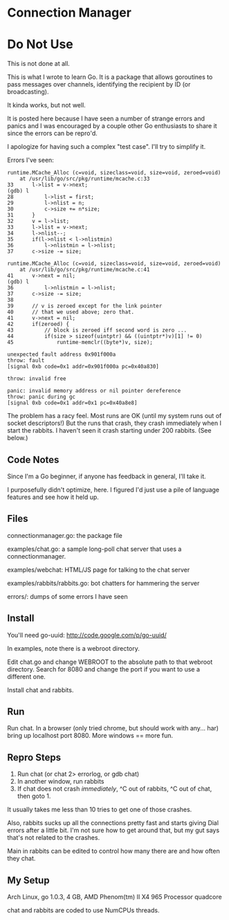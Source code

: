 Connection Manager
==================

Do Not Use
==========
This is not done at all.

This is what I wrote to learn Go. It is a package that allows goroutines
to pass messages over channels, identifying the recipient by ID (or
broadcasting).

It kinda works, but not well.

It is posted here because I have seen a number of strange errors and
panics and I was encouraged by a couple other Go enthusiasts to share it
since the errors can be repro'd.

I apologize for having such a complex "test case". I'll try to simplify
it.

Errors I've seen:

    runtime.MCache_Alloc (c=void, sizeclass=void, size=void, zeroed=void)
        at /usr/lib/go/src/pkg/runtime/mcache.c:33
    33      l->list = v->next;
    (gdb) l
    28          l->list = first;
    29          l->nlist = n;
    30          c->size += n*size;
    31      }
    32      v = l->list;
    33      l->list = v->next;
    34      l->nlist--;
    35      if(l->nlist < l->nlistmin)
    36          l->nlistmin = l->nlist;
    37      c->size -= size;

    runtime.MCache_Alloc (c=void, sizeclass=void, size=void, zeroed=void)
        at /usr/lib/go/src/pkg/runtime/mcache.c:41
    41      v->next = nil;
    (gdb) l
    36          l->nlistmin = l->nlist;
    37      c->size -= size;
    38  
    39      // v is zeroed except for the link pointer
    40      // that we used above; zero that.
    41      v->next = nil;
    42      if(zeroed) {
    43          // block is zeroed iff second word is zero ...
    44          if(size > sizeof(uintptr) && ((uintptr*)v)[1] != 0)
    45              runtime·memclr((byte*)v, size);

    unexpected fault address 0x901f000a
    throw: fault
    [signal 0xb code=0x1 addr=0x901f000a pc=0x40a830]

    throw: invalid free

    panic: invalid memory address or nil pointer dereference
    throw: panic during gc
    [signal 0xb code=0x1 addr=0x1 pc=0x40a8e8]

The problem has a racy feel. Most runs are OK (until my system runs out
of socket descriptors!)  But the runs that crash, they crash immediately
when I start the rabbits.  I haven't seen it crash starting under 200
rabbits. (See below.)

Code Notes
----------
Since I'm a Go beginner, if anyone has feedback in general, I'll take
it.

I purposefully didn't optimize, here. I figured I'd just use a pile
of language features and see how it held up.

Files
-----
connectionmanager.go: the package file

examples/chat.go: a sample long-poll chat server that uses a
connectionmanager.

examples/webchat: HTML/JS page for talking to the chat server

examples/rabbits/rabbits.go: bot chatters for hammering the server

errors/: dumps of some errors I have seen


Install
-------
You'll need go-uuid: http://code.google.com/p/go-uuid/

In examples, note there is a webroot directory.

Edit chat.go and change WEBROOT to the absolute path to that webroot
directory. Search for 8080 and change the port if you want to use a
different one.

Install chat and rabbits.

Run
---
Run chat. In a browser (only tried chrome, but should work with any...
har) bring up localhost port 8080. More windows == more fun.


Repro Steps
-----------
1. Run chat (or chat 2> errorlog, or gdb chat)
2. In another window, run rabbits
3. If chat does not crash *immediately*, ^C out of rabbits, ^C out of
chat, then goto 1.

It usually takes me less than 10 tries to get one of those crashes.

Also, rabbits sucks up all the connections pretty fast and starts giving
Dial errors after a little bit. I'm not sure how to get around that, but
my gut says that's not related to the crashes.

Main in rabbits can be edited to control how many there are and how
often they chat.


My Setup
--------
Arch Linux, go 1.0.3, 4 GB, AMD Phenom(tm) II X4 965 Processor quadcore

chat and rabbits are coded to use NumCPUs threads.

